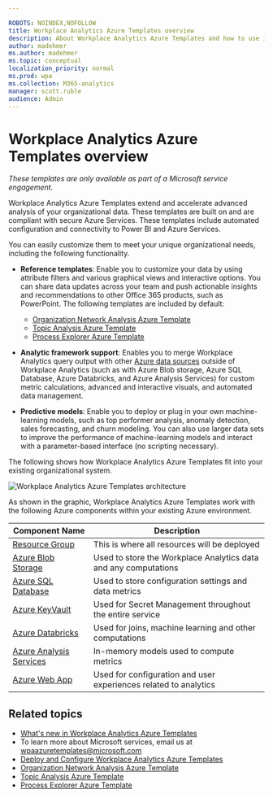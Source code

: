 ```yaml
---

ROBOTS: NOINDEX,NOFOLLOW
title: Workplace Analytics Azure Templates overview
description: About Workplace Analytics Azure Templates and how to use it for advanced data analysis
author: madehmer
ms.author: madehmer
ms.topic: conceptual
localization_priority: normal 
ms.prod: wpa
ms.collection: M365-analytics
manager: scott.ruble
audience: Admin
---
```

# Workplace Analytics Azure Templates overview

_These templates are only available as part of a Microsoft service engagement._

Workplace Analytics Azure Templates extend and accelerate advanced analysis of your organizational data. These templates are built on and are compliant with secure Azure Services. These templates include automated configuration and connectivity to Power BI and Azure Services.

You can easily customize them to meet your unique organizational needs, including the following functionality.

* **Reference templates**: Enable you to customize your data by using attribute filters and various graphical views and interactive options. You can share data updates across your team and push actionable insights and recommendations to other Office 365 products, such as PowerPoint. The following templates are included by default:

  * [Organization Network Analysis Azure Template](./organization-network-analysis.md)
  * [Topic Analysis Azure Template](./topic-analysis.md)
  * [Process Explorer Azure Template](./process-explorer.md)

* **Analytic framework support**: Enables you to merge Workplace Analytics query output with other [Azure data sources](https://docs.microsoft.com/azure/index) outside of Workplace Analytics (such as with Azure Blob storage, Azure SQL Database, Azure Databricks, and Azure Analysis Services) for custom metric calculations, advanced and interactive visuals, and automated data management.

* **Predictive models**: Enable you to deploy or plug in your own machine-learning models, such as top performer analysis, anomaly detection, sales forecasting, and churn modeling. You can also use larger data sets to improve the performance of machine-learning models and interact with a parameter-based interface (no scripting necessary).

The following shows how Workplace Analytics Azure Templates fit into your existing organizational system.

![Workplace Analytics Azure Templates architecture](./images/azure-templates-architecture.png)

As shown in the graphic, Workplace Analytics Azure Templates work with the following Azure components within your existing Azure environment.

|Component Name |Description |
|--------------|---------------------|
|[Resource Group](https://docs.microsoft.com/azure/azure-resource-manager/resource-group-overview#resource-groups) |This is where all resources will be deployed |
|[Azure Blob Storage](https://docs.microsoft.com/azure/storage/blobs/storage-blobs-introduction) |Used to store the Workplace Analytics data and any computations |
|[Azure SQL Database](https://docs.microsoft.com/azure/sql-database/) |Used to store configuration settings and data metrics |
|[Azure KeyVault](https://docs.microsoft.com/azure/key-vault/key-vault-whatis) |Used for Secret Management throughout the entire service |
|[Azure Databricks](https://docs.microsoft.com/azure/azure-databricks/) |Used for joins, machine learning and other computations |
|[Azure Analysis Services](https://docs.microsoft.com/azure/analysis-services/) |In-memory models used to compute metrics |
|[Azure Web App](https://docs.microsoft.com/azure/app-service/) |Used for configuration and user experiences related to analytics |

## Related topics

* [What's new in Workplace Analytics Azure Templates](./release-notes.md)
* To learn more about Microsoft services, email us at wpaazuretemplates@microsoft.com
* [Deploy and Configure Workplace Analytics Azure Templates](./deploy-configure.md)
* [Organization Network Analysis Azure Template](./organization-network-analysis.md)
* [Topic Analysis Azure Template](./topic-analysis.md)
* [Process Explorer Azure Template](./process-explorer.md)
